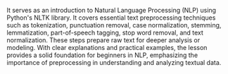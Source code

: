 It serves as an introduction to Natural Language Processing (NLP) using Python's NLTK library. It covers essential text preprocessing techniques such as tokenization, punctuation removal, case normalization, stemming, lemmatization, part-of-speech tagging, stop word removal, and text normalization. These steps prepare raw text for deeper analysis or modeling. With clear explanations and practical examples, the lesson provides a solid foundation for beginners in NLP, emphasizing the importance of preprocessing in understanding and analyzing textual data.
